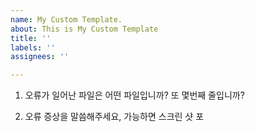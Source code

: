 ```yaml
---
name: My Custom Template.
about: This is My Custom Template
title: ''
labels: ''
assignees: ''

---
```


1. 오류가 일어난 파일은 어떤 파일입니까? 또 몇번째 줄입니까?

2. 오류 증상을 말씀해주세요, 가능하면 스크린 샷 포
